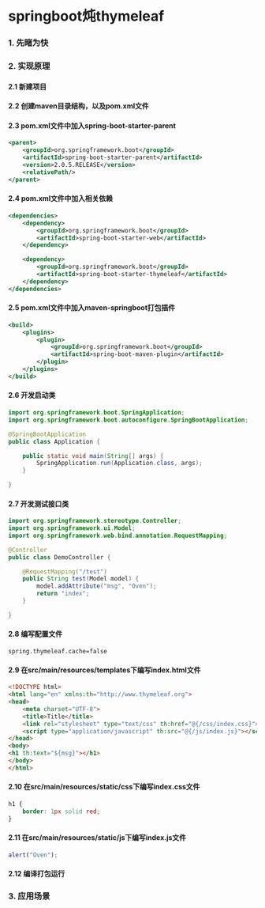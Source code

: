 # springboot炖thymeleaf
### 1. 先睹为快
### 2. 实现原理
#### 2.1 新建项目
#### 2.2 创建maven目录结构，以及pom.xml文件
#### 2.3 pom.xml文件中加入spring-boot-starter-parent
```xml
<parent>
    <groupId>org.springframework.boot</groupId>
    <artifactId>spring-boot-starter-parent</artifactId>
    <version>2.0.5.RELEASE</version>
    <relativePath/>
</parent>
```
#### 2.4 pom.xml文件中加入相关依赖
```xml
<dependencies>
    <dependency>
        <groupId>org.springframework.boot</groupId>
        <artifactId>spring-boot-starter-web</artifactId>
    </dependency>

    <dependency>
        <groupId>org.springframework.boot</groupId>
        <artifactId>spring-boot-starter-thymeleaf</artifactId>
    </dependency>
</dependencies>
```
#### 2.5 pom.xml文件中加入maven-springboot打包插件
```xml
<build>
    <plugins>
        <plugin>
            <groupId>org.springframework.boot</groupId>
            <artifactId>spring-boot-maven-plugin</artifactId>
        </plugin>
    </plugins>
</build>
```
#### 2.6 开发启动类
```java
import org.springframework.boot.SpringApplication;
import org.springframework.boot.autoconfigure.SpringBootApplication;

@SpringBootApplication
public class Application {

    public static void main(String[] args) {
        SpringApplication.run(Application.class, args);
    }

}
```
#### 2.7 开发测试接口类
```java
import org.springframework.stereotype.Controller;
import org.springframework.ui.Model;
import org.springframework.web.bind.annotation.RequestMapping;

@Controller
public class DemoController {

    @RequestMapping("/test")
    public String test(Model model) {
        model.addAttribute("msg", "Oven");
        return "index";
    }

}
```
#### 2.8 编写配置文件
```properties
spring.thymeleaf.cache=false
```
#### 2.9 在src/main/resources/templates下编写index.html文件
```html
<!DOCTYPE html>
<html lang="en" xmlns:th="http://www.thymeleaf.org">
<head>
    <meta charset="UTF-8">
    <title>Title</title>
    <link rel="stylesheet" type="text/css" th:href="@{/css/index.css}">
    <script type="application/javascript" th:src="@{/js/index.js}"></script>
</head>
<body>
<h1 th:text="${msg}"></h1>
</body>
</html>
```
#### 2.10 在src/main/resources/static/css下编写index.css文件
```css
h1 {
    border: 1px solid red;
}
```
#### 2.11 在src/main/resources/static/js下编写index.js文件
```js
alert("Oven");
```
#### 2.12 编译打包运行
### 3. 应用场景